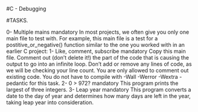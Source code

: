 #C - Debugging

#TASKS.

  0- Multiple mains mandatory In most projects, we often give you only one main file to test with. For example, this main file is a test for a postitive_or_negative() function similar to the one you worked with in an earlier C project:
  1- Like, comment, subscribe mandatory Copy this main file. Comment out (don’t delete it!) the part of the code that is causing the output to go into an infinite loop.
     Don’t add or remove any lines of code, as we will be checking your line count. You are only allowed to comment out existing code. You do not have to compile with -Wall -Werror -Wextra -pedantic for this task.
  2- 0 > 972? mandatory This program prints the largest of three integers.
  3- Leap year mandatory This program converts a date to the day of year and determines how many days are left in the year, taking leap year into consideration.

